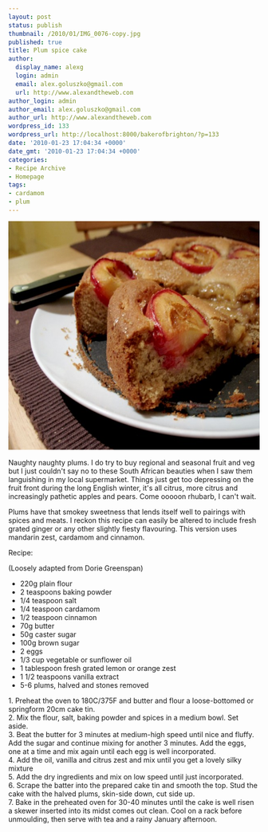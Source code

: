 ```yaml
---
layout: post
status: publish
thumbnail: /2010/01/IMG_0076-copy.jpg
published: true
title: Plum spice cake
author:
  display_name: alexg
  login: admin
  email: alex.goluszko@gmail.com
  url: http://www.alexandtheweb.com
author_login: admin
author_email: alex.goluszko@gmail.com
author_url: http://www.alexandtheweb.com
wordpress_id: 133
wordpress_url: http://localhost:8000/bakerofbrighton/?p=133
date: '2010-01-23 17:04:34 +0000'
date_gmt: '2010-01-23 17:04:34 +0000'
categories:
- Recipe Archive
- Homepage
tags:
- cardamom
- plum
---
```

<p><a href="/images/2010/01/IMG_0076-copy.jpg"><img src="/images/2010/01/IMG_0076-copy-620x459.jpg" alt="Plum spice cake" title="Plum spice cake" width="620" height="459" class="alignnone size-medium wp-image-150" /></a></p>
<p>Naughty naughty plums. I do try to buy regional and seasonal fruit and veg but I just couldn't say no to these South African beauties when I saw them languishing in my local supermarket. Things just get too depressing on the fruit front during the long English winter, it's all citrus, more citrus and increasingly pathetic apples and pears. Come ooooon rhubarb, I can't wait.</p>
<p>Plums have that smokey sweetness that lends itself well to pairings with spices and meats. I reckon this recipe can easily be altered to include fresh grated ginger or any other slightly fiesty flavouring. This version uses mandarin zest, cardamom and cinnamon.</p>
<p>Recipe:</p>
<p>(Loosely adapted from Dorie Greenspan)</p>
<ul>
<li>220g plain flour</li>
<li>2 teaspoons baking powder</li>
<li>1/4 teaspoon salt</li>
<li>1/4 teaspoon cardamom</li>
<li>1/2 teaspoon cinnamon</li>
<li>70g butter</li>
<li>50g caster sugar</li>
<li>100g brown sugar</li>
<li>2 eggs</li>
<li>1/3 cup vegetable or sunflower oil</li>
<li>1 tablespoon fresh grated lemon or orange zest</li>
<li>1 1/2 teaspoons vanilla extract</li>
<li>5-6 plums, halved and stones removed</li>
</ul>
<p>1. Preheat the oven to 180C/375F and butter and flour a loose-bottomed or springform 20cm cake tin.<br />
2. Mix the flour, salt, baking powder and spices in a medium bowl. Set aside.<br />
3. Beat the butter for 3 minutes at medium-high speed until nice and fluffy. Add the sugar and continue mixing for another 3 minutes. Add the eggs, one at a time and mix again until each egg is well incorporated.<br />
4. Add the oil, vanilla and citrus zest and mix until you get a lovely silky mixture<br />
5. Add the dry ingredients and mix on low speed until just incorporated.<br />
6. Scrape the batter into the prepared cake tin and smooth the top. Stud the cake with the halved plums, skin-side down, cut side up.<br />
7. Bake in the preheated oven for 30-40 minutes until the cake is well risen a skewer inserted into its midst comes out clean. Cool on a rack before unmoulding, then serve with tea and a rainy January afternoon.</p>
